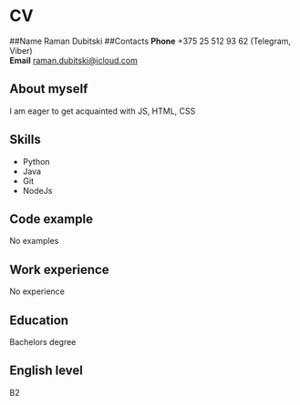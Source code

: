 # CV
##Name
Raman Dubitski
##Contacts
**Phone** +375 25 512 93 62 (Telegram, Viber) <br>
**Email** raman.dubitski@icloud.com
## About myself
I am eager to get acquainted with JS, HTML, CSS
## Skills
* Python
* Java
* Git
* NodeJs
## Code example
No examples
## Work experience
No experience
## Education
Bachelors degree
## English level
B2